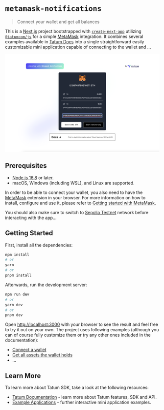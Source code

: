 # `metamask-notifications`

> Connect your wallet and get all balances

This is a [Next.js](https://nextjs.org/) project bootstrapped with [`create-next-app`](https://github.com/vercel/next.js/tree/canary/packages/create-next-app) utilizing [`@tatumcom/js`](https://docs.tatum.com/sdk/javascript-typescript-sdk) for a simple [MetaMask](https://metamask.io/) integration. It combines several examples available in [Tatum Docs](https://docs.tatum.com/) into a single straightforward easily customizable mini application capable of connecting to the wallet and ...

![Demo](./public/demo.png)

## Prerequisites

- [Node.js 16.8](https://nodejs.org/en) or later.
- macOS, Windows (including WSL), and Linux are supported.

In order to be able to connect your wallet, you also need to have the [MetaMask](https://metamask.io/) extension in your browser. For more information on how to install, configure and use it, please refer to [Getting started with MetaMask](https://support.metamask.io/hc/en-us/articles/360015489531-Getting-started-with-MetaMask).

You should also make sure to switch to [Sepolia Testnet](https://sepolia.etherscan.io/) network before interacting with the app...

## Getting Started

First, install all the dependencies:

```bash
npm install
# or
yarn
# or
pnpm install
```

Afterwards, run the development server:

```bash
npm run dev
# or
yarn dev
# or
pnpm dev
```

Open [http://localhost:3000](http://localhost:3000) with your browser to see the result and feel free to try it out on your own. The project uses following examples (although you can of course fully customize them or try any other ones included in the documentation):

- [Connect a wallet](https://docs.tatum.com/docs/wallet-provider/metamask/connect-a-wallet)
- [Get all assets the wallet holds](https://docs.tatum.com/docs/wallet-address-operations/get-all-assets-the-wallet-holds)
- ...

## Learn More

To learn more about Tatum SDK, take a look at the following resources:

- [Tatum Documentation](https://docs.tatum.com/) - learn more about Tatum features, SDK and API.
- [Example Applications](https://github.com/tatumio/example-apps) - further interactive mini application examples.
